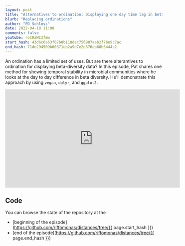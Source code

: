 ```yaml
---
layout: post
title: "Alternatives to ordination: Displaying one day time lag in beta diversity (CC205)"
blurb: "Replacing ordinations"
author: "PD Schloss"
date: 2022-04-18 11:00
comments: false
youtube: roCRaWI3fmw
start_hash: 43d6c6a63f07b0b118dec756987aab2f7be9c7ac
end_hash: 71de294509b60371eb2a9d7e2d376eb68b6444c2
---
```


An ordination has a limited set of uses. But are there alterantives to ordination for displaying beta-diversity data? In this episode, Pat shares one method for showing temporal stability in microbial communities where he looks at the day to day difference in beta diversity. He'll demonstrate this approach by using `vegan`, `dplyr`, and `ggplot2`.


<iframe style="margin: 0 auto;display:block;" width="560" height="315" src="https://www.youtube.com/embed/{{ page.youtube }}" frameborder="0" allow="accelerometer; autoplay; encrypted-media; gyroscope; picture-in-picture" allowfullscreen></iframe>


## Code

You can browse the state of the repository at the
* [beginning of the episode](https://github.com/riffomonas/distances/tree/{{ page.start_hash }})
* [end of the episode](https://github.com/riffomonas/distances/tree/{{ page.end_hash }})
